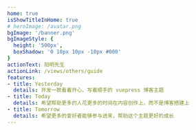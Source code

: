 ```yaml
---
home: true
isShowTitleInHome: true
# heroImage: /avatar.png
bgImage: '/banner.png'
bgImageStyle: {
  height: '500px',
  boxShadow: '0 10px 10px -10px #000'
}
actionText: 阳明先生
actionLink: /views/others/guide
features:
- title: Yesterday
  details: 开发一款看着开心、写着顺手的 vuepress 博客主题
- title: Today
  details: 希望帮助更多的人花更多的时间在内容创作上，而不是博客搭建上
- title: Tomorrow
  details: 希望更多的爱好者能够参与进来，帮助这个主题更好的成长
---
```

